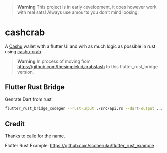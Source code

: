 > **Warning**
> This project is in early development, it does however work with real sats! Always use amounts you don't mind loosing.

# cashcrab

A [Cashu](https://github.com/cashubtc/cashu) wallet with a flutter UI and with as much logic as possible in rust using [cashu-crab](https://github.com/thesimplekid/cashu-crab). 

> **Warning**
> In process of moving from https://github.com/thesimplekid/crabstash to this flutter_rust_bridge version.

## Flutter Rust Bridge

Genrate Dart from rust
```sh
flutter_rust_bridge_codegen --rust-input ./src/api.rs --dart-output ../lib/bridge_generated.dart --c-output ../ios/Runner/bridge_generated.h --dart-decl-output ../lib/bridge_definitions.dart

```


## Credit
Thanks to [calle](https://github.com/callebtc) for the name.

Flutter Rust Example: https://github.com/sccheruku/flutter_rust_example